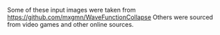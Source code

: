 Some of these input images were taken from https://github.com/mxgmn/WaveFunctionCollapse
Others were sourced from video games and other online sources.
